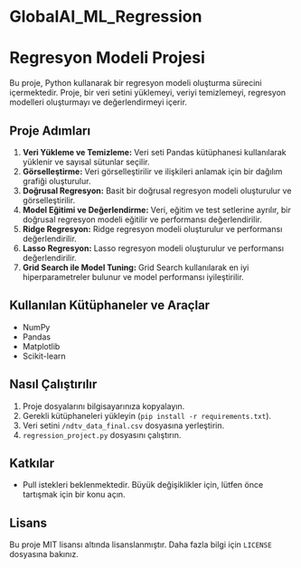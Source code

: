 # GlobalAI_ML_Regression
# Regresyon Modeli Projesi

Bu proje, Python kullanarak bir regresyon modeli oluşturma sürecini içermektedir. Proje, bir veri setini yüklemeyi, veriyi temizlemeyi, regresyon modelleri oluşturmayı ve değerlendirmeyi içerir.

## Proje Adımları

1. **Veri Yükleme ve Temizleme:** Veri seti Pandas kütüphanesi kullanılarak yüklenir ve sayısal sütunlar seçilir.
2. **Görselleştirme:** Veri görselleştirilir ve ilişkileri anlamak için bir dağılım grafiği oluşturulur.
3. **Doğrusal Regresyon:** Basit bir doğrusal regresyon modeli oluşturulur ve görselleştirilir.
4. **Model Eğitimi ve Değerlendirme:** Veri, eğitim ve test setlerine ayrılır, bir doğrusal regresyon modeli eğitilir ve performansı değerlendirilir.
5. **Ridge Regresyon:** Ridge regresyon modeli oluşturulur ve performansı değerlendirilir.
6. **Lasso Regresyon:** Lasso regresyon modeli oluşturulur ve performansı değerlendirilir.
7. **Grid Search ile Model Tuning:** Grid Search kullanılarak en iyi hiperparametreler bulunur ve model performansı iyileştirilir.

## Kullanılan Kütüphaneler ve Araçlar

- NumPy
- Pandas
- Matplotlib
- Scikit-learn

## Nasıl Çalıştırılır

1. Proje dosyalarını bilgisayarınıza kopyalayın.
2. Gerekli kütüphaneleri yükleyin (`pip install -r requirements.txt`).
3. Veri setini `/ndtv_data_final.csv` dosyasına yerleştirin.
4. `regression_project.py` dosyasını çalıştırın.

## Katkılar

- Pull istekleri beklenmektedir. Büyük değişiklikler için, lütfen önce tartışmak için bir konu açın.

## Lisans

Bu proje MIT lisansı altında lisanslanmıştır. Daha fazla bilgi için `LICENSE` dosyasına bakınız.
